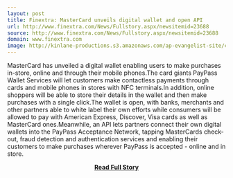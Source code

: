 ```yaml
---
layout: post
title: Finextra: MasterCard unveils digital wallet and open API
url: http://www.finextra.com/News/Fullstory.aspx/newsitemid=23688
source: http://www.finextra.com/News/Fullstory.aspx/newsitemid=23688
domain: www.finextra.com
image: http://kinlane-productions.s3.amazonaws.com/ap-evangelist-site/curated/screenshots/9352_api500_com.png
---
```


<p>MasterCard has unveiled a digital wallet enabling users to make purchases in-store, online and through their mobile phones.The card giants PayPass Wallet Services will let customers make contactless payments through cards and mobile phones in stores with NFC terminals.In addition, online shoppers will be able to store their details in the wallet and then make purchases with a single click.The wallet is open, with banks, merchants and other partners able to white label their own efforts while consumers will be allowed to pay with American Express, Discover, Visa cards as well as MasterCard ones.Meanwhile, an API lets partners connect their own digital wallets into the PayPass Acceptance Network, tapping MasterCards check-out, fraud detection and authentication services and enabling their customers to make purchases wherever PayPass is accepted - online and in store.</p>
<center><p><a href="http://www.finextra.com/News/Fullstory.aspx/newsitemid=23688" style='padding:25px; font-sze:18px; font-weight: bold;'>Read Full Story</a></p></center>
